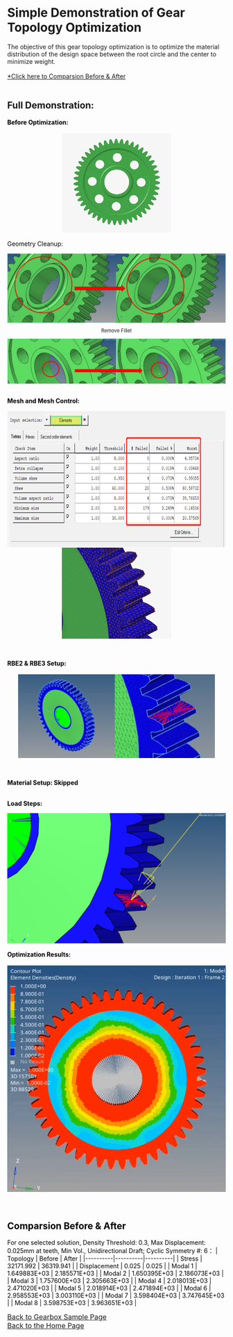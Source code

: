 # Simple Demonstration of Gear Topology Optimization
The objective of this gear topology optimization is to optimize the material distribution of the design space between the root circle and the center to minimize weight.<br><br>
<a href="#target-position">*Click here to Comparsion Before & After </a><br><br>
## Full Demonstration:<br>
<span style="color:black"> <b>Before Optimization:</b><br><br>
<img src="Gear_Original_Model.png" alt="Gear_Original_Model" style="width: 50%; max-width: auto; display: block; margin: 0 auto;"><br>
<span style="color:black"> Geometry Cleanup:
<div style="max-height: 300px; overflow-y: auto;">
  <img src="Gear_Topo_GC_1.png" alt="Gear_Topo_GC_1" style="display: block; margin-bottom: 10px;">
  <p style="font-size:0.8em; text-align: center;">Remove Fillet</p>
  <img src="Gear_Topo_GC_2.png" alt="Gear_Topo_GC_2" style="display: block; margin-bottom: 10px;">
  <p style="font-size:0.8em; text-align: center;">Define Center Points of Circles</p>
  <img src="Gear_Topo_GC_3.png" alt="Gear_Topo_GC_3" style="display: block; margin-bottom: 10px;">
  <p style="font-size:0.8em; text-align: center;">Create Construction Surface</p>
  <img src="Gear_Topo_GC_4.png" alt="Gear_Topo_GC_4" style="display: block; margin-bottom: 10px;">
  <p style="font-size:0.8em; text-align: center;">Surface Cut</p>
  <img src="Gear_Topo_GC_5.png" alt="Gear_Topo_GC_5" style="display: block; margin-bottom: 10px;">
  <p style="font-size:0.8em; text-align: center;">Delete Construction Surface</p>
  <img src="Gear_Topo_GC_6.png" alt="Gear_Topo_GC_6" style="display: block; margin-bottom: 10px;">
  <p style="font-size:0.8em; text-align: center;">Delete Solid</p>
  <img src="Gear_Topo_GC_7.png" alt="Gear_Topo_GC_7" style="display: block; margin-bottom: 10px;">
  <p style="font-size:0.8em; text-align: center;">Create Surfaces from Lines</p>
  <img src="Gear_Topo_GC_8.png" alt="Gear_Topo_GC_8" style="display: block; margin-bottom: 10px;">
  <p style="font-size:0.8em; text-align: center;">Create a Solid from Surfaces (Design Space)</p>
</div><br>


<span style="color:black"> <b>Mesh and Mesh Control:</b>
<div style="display: flex; overflow-x: auto; white-space: nowrap;">
  <img src="Gear_Mesh_Control_1.png" alt="Mesh_Control_1" style="margin-right: 10px;">
  <img src="Gear_Mesh_Control_2.png" alt="Mesh_Control_2" style="margin-right: 10px;">
  <img src="Gear_Mesh_Control_3.png" alt="Mesh_Control_3" style="margin-right: 10px;">
</div>
<img src="Gear_Mesh_Details.png" alt="Mesh_Detail" style="width: 50%; max-width: auto; display: block; margin: 0 auto;"><br><br>

  
  
<span style="color:black"> <b>RBE2 & RBE3 Setup:</b><br><br>
<img src="Gear_RBE2_3.png" alt="RBE" style="width: 90%; max-width: auto; display: block; margin: 0 auto;"><br><br>


<span style="color:black"> <b>Material Setup: Skipped</b><br><br>

<span style="color:black"> <b>Load Steps:</b>
<div style="max-height: 300px; overflow-y: auto;">
  <img src="Gear_Load_Step_1.png" alt="Gear_Load_Step_1" style="display: block; margin-bottom: 10px;">
  <p style="font-size:0.8em; text-align: center;">Load Applied</p>
  <img src="Gear_Load_Step_2.png" alt="Gear_Load_Step_2" style="display: block; margin-bottom: 10px;">
  <p style="font-size:0.8em; text-align: center;">Single Point Constraint</p>
  <img src="Gear_Load_Step_3.png" alt="Gear_Load_Step_3" style="display: block; margin-bottom: 10px;">
  <p style="font-size:0.8em; text-align: center;">Model Constraint</p>
  <img src="Gear_Load_Step_4.png" alt="Gear_Load_Step_4" style="display: block; margin-bottom: 10px;">
  <p style="font-size:0.8em; text-align: center;">Load Steps</p>
</div><br>
<span style="color:black"> <b>Optimization Results:</b><br><br>
<img src="Gear_Topo_Result.gif" alt="Gear_Result"><br><br><br>

<h2 id="target-position">Comparsion Before & After</h2>

For one selected solution, Density Threshold: 0.3, Max Displacement: 0.025mm at teeth, Min Vol., Unidirectional Draft; Cyclic Symmetry #: 6：
| Topology | Before   | After    |
|----------|----------|----------|
| Stress   | 32171.992     | 36319.941     |
| Displacement    | 0.025     | 0.025     |
| Modal 1    | 1.649883E+03     | 2.185571E+03     |
| Modal 2    | 1.650395E+03     | 2.186073E+03     |
| Modal 3    | 1.757600E+03     | 2.305663E+03     |
| Modal 4    | 2.018013E+03     | 2.471020E+03     |
| Modal 5    | 2.018914E+03     | 2.471894E+03     |
| Modal 6    | 2.958553E+03     | 3.003110E+03     |
| Modal 7    | 3.598404E+03     | 3.747645E+03     |
| Modal 8   | 3.598753E+03     | 3.963651E+03     |




<span style="font-size:16px; color:blue">[Back to Gearbox Sample Page](https://shibojia98.github.io/Portfolio/Altair_Intern_Samples/Gearbox_Sample/Altair_1.html)</span><br>
<span style="font-size:16px; color:blue">[Back to the Home Page](https://shibojia98.github.io/Portfolio/)</span>
